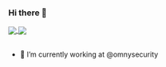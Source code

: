 ### Hi there 👋

<a href="https://github-readme-stats.vercel.app/api?username=sonhal&show_icons=true&theme=merko">
  <img align="center" src="https://github-readme-stats.vercel.app/api?username=sonhal&show_icons=true&theme=merko" />
</a>
<a href="https://github-readme-stats.vercel.app/api/top-langs/?username=sonhal&hide=jupyter%20notebook&theme=merko&layout=compact">
  <img align="center" src="https://github-readme-stats.vercel.app/api/top-langs/?username=sonhal&hide=jupyter%20notebook&theme=merko&layout=compact" />
</a>
<br><br>

- 🔭 I’m currently working at @omnysecurity



<!--
**sonhal/sonhal** is a ✨ _special_ ✨ repository because its `README.md` (this file) appears on your GitHub profile.



Here are some ideas to get you started:

